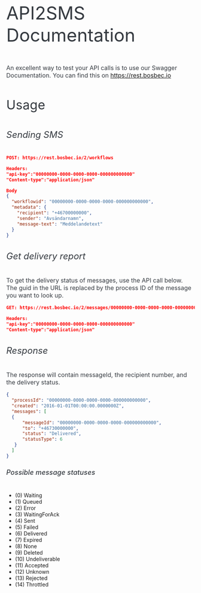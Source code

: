 <style>
    h1,h2,h3,h4,h5,p {
    color: #353A40;
}
h1 {
    font-weight: 300;
    font-size: 96px !important;
    letter-spacing: -1.5px;
}
h2 {
    font-weight: 300;
    font-size: 60px;
    letter-spacing: 0.01px;
    margin-bottom: 16px;
    padding-top: 52px;
}
h3 {
    font-weight: 400;
    font-size: 48px;
    letter-spacing: 0px;
}
h4 {
    font-weight: 400;
    font-size: 34px;
    letter-spacing: 0.25px;
}
h5 {
    font-weight: 400;
    font-size: 24px;
    letter-spacing: 0px;
}
h6 {
    font-weight: 500;
    font-size: 18px;
    letter-spacing: 0.15px;
    color: #353A40;
    text-align: left;
    line-height: normal;
}
p {
    font-weight: 400;
    font-size: 16px;
    letter-spacing: 0.01px;
}
</style>

### API2SMS Documentation

An excellent way to test your API calls is to use our Swagger Documentation. You can find this on https://rest.bosbec.io

#### Usage

##### Sending SMS

```JSON
POST: https://rest.bosbec.io/2/workflows

Headers:
"api-key":"00000000-0000-0000-0000-000000000000"
"Content-type":"application/json"

Body
{
  "workflowid": "00000000-0000-0000-0000-000000000000",
  "metadata": {
    "recipient": "+46700000000",
    "sender": "Avsändarnamn",
    "message-text": "Meddelandetext"
  }
}
```

##### Get delivery report
To get the delivery status of messages, use the API call below. The guid in the URL is replaced by the process ID of the message you want to look up.

```JSON
GET: https://rest.bosbec.io/2/messages/00000000-0000-0000-0000-000000000000

Headers:
"api-key":"00000000-0000-0000-0000-000000000000"
"Content-type":"application/json"
```

##### Response
The response will contain messageId, the recipient number, and the delivery status.

```JSON
{
  "processId": "00000000-0000-0000-0000-000000000000",
  "created": "2016-01-01T00:00:00.0000000Z",
  "messages": [
  {
      "messageId": "00000000-0000-0000-0000-000000000000",
      "to": "+46730000000",
      "status": "Delivered",
      "statusType": 6
   }
  ]
}
```

###### Possible message statuses

* (0) Waiting
* (1) Queued
* (2) Error
* (3) WaitingForAck
* (4) Sent
* (5) Failed
* (6) Delivered
* (7) Expired
* (8) None
* (9) Deleted
* (10) Undeliverable
* (11) Accepted
* (12) Unknown
* (13) Rejected
* (14) Throttled
